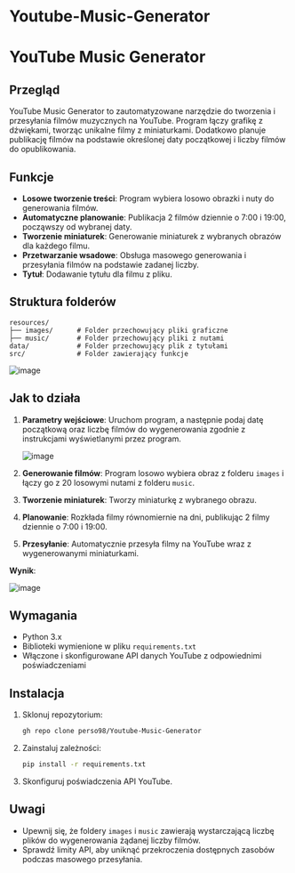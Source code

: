 # Youtube-Music-Generator


# YouTube Music Generator

## Przegląd

YouTube Music Generator to zautomatyzowane narzędzie do tworzenia i przesyłania filmów muzycznych na YouTube. Program łączy grafikę z dźwiękami, tworząc unikalne filmy z miniaturkami. Dodatkowo planuje publikację filmów na podstawie określonej daty początkowej i liczby filmów do opublikowania.

## Funkcje

- **Losowe tworzenie treści**: Program wybiera losowo obrazki i nuty do generowania filmów.
- **Automatyczne planowanie**: Publikacja 2 filmów dziennie o 7:00 i 19:00, począwszy od wybranej daty.
- **Tworzenie miniaturek**: Generowanie miniaturek z wybranych obrazów dla każdego filmu.
- **Przetwarzanie wsadowe**: Obsługa masowego generowania i przesyłania filmów na podstawie zadanej liczby.
- **Tytuł**: Dodawanie tytułu dla filmu z pliku.

## Struktura folderów

```
resources/
├── images/      # Folder przechowujący pliki graficzne
├── music/       # Folder przechowujący pliki z nutami
data/            # Folder przechowujący plik z tytułami
src/             # Folder zawierający funkcje
```

![image](https://github.com/user-attachments/assets/5cc88fa8-9d58-4fb6-a0d0-e09207444f1e)


## Jak to działa

1. **Parametry wejściowe**: Uruchom program, a następnie podaj datę początkową oraz liczbę filmów do wygenerowania zgodnie z instrukcjami wyświetlanymi przez program.
   
   ![image](https://github.com/user-attachments/assets/4de24c36-00a0-4155-8be3-db83cd5abf4f)

3. **Generowanie filmów**: Program losowo wybiera obraz z folderu `images` i łączy go z 20 losowymi nutami z folderu `music`.
4. **Tworzenie miniaturek**: Tworzy miniaturkę z wybranego obrazu.
5. **Planowanie**: Rozkłada filmy równomiernie na dni, publikując 2 filmy dziennie o 7:00 i 19:00.
6. **Przesyłanie**: Automatycznie przesyła filmy na YouTube wraz z wygenerowanymi miniaturkami.

**Wynik**:

![image](https://github.com/user-attachments/assets/656a9d00-1301-403a-9d05-9ffb7b565879)


## Wymagania

- Python 3.x
- Biblioteki wymienione w pliku `requirements.txt`
- Włączone i skonfigurowane API danych YouTube z odpowiednimi poświadczeniami

## Instalacja

1. Sklonuj repozytorium:
   ```bash
   gh repo clone perso98/Youtube-Music-Generator
   ```
2. Zainstaluj zależności:
   ```bash
   pip install -r requirements.txt
   ```
3. Skonfiguruj poświadczenia API YouTube.

## Uwagi

- Upewnij się, że foldery `images` i `music` zawierają wystarczającą liczbę plików do wygenerowania żądanej liczby filmów.
- Sprawdź limity API, aby uniknąć przekroczenia dostępnych zasobów podczas masowego przesyłania.


